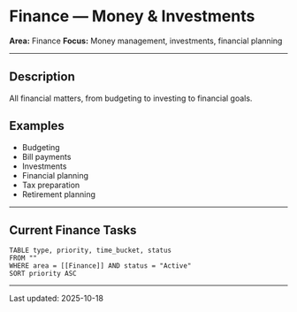 # Finance — Money & Investments

**Area:** Finance
**Focus:** Money management, investments, financial planning

---

## Description

All financial matters, from budgeting to investing to financial goals.

## Examples
- Budgeting
- Bill payments
- Investments
- Financial planning
- Tax preparation
- Retirement planning

---

## Current Finance Tasks

```dataview
TABLE type, priority, time_bucket, status
FROM ""
WHERE area = [[Finance]] AND status = "Active"
SORT priority ASC
```

---

Last updated: 2025-10-18
